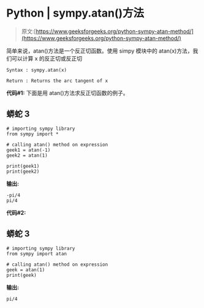 # Python | sympy.atan()方法

> 原文:[https://www.geeksforgeeks.org/python-sympy-atan-method/](https://www.geeksforgeeks.org/python-sympy-atan-method/)

简单来说，atan()方法是一个反正切函数。使用 simpy 模块中的 atan(x)方法，我们可以计算 x 的反正切或反正切

```
Syntax : sympy.atan(x)

Return : Returns the arc tangent of x 
```

**代码#1:**
下面是用 atan()方法求反正切函数的例子。

## 蟒蛇 3

```
# importing sympy library
from sympy import *

# calling atan() method on expression
geek1 = atan(-1)
geek2 = atan(1)

print(geek1)
print(geek2)
```

**输出:**

```
-pi/4
pi/4
```

**代码#2:**

## 蟒蛇 3

```
# importing sympy library
from sympy import atan

# calling atan() method on expression
geek = atan(1)
print(geek)
```

**输出:**

```
pi/4
```